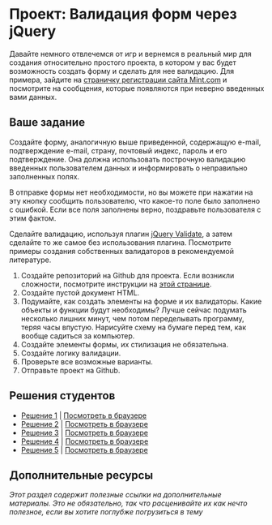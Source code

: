 # Проект: Валидация форм через jQuery

Давайте немного отвлечемся от игр и вернемся в реальный мир для создания относительно простого проекта, в котором у вас будет возможность создать форму и сделать для нее валидацию. Для примера, зайдите на [страничку регистрации сайта Mint.com](https://wwws.mint.com/login.event?task=S) и посмотрите на сообщения, которые появляются при неверно введенных вами данных.

## Ваше задание

Создайте форму, аналогичную выше приведенной, содержащую e-mail, подтверждение e-mail, страну, почтовый индекс, пароль и его подтверждение. Она должна использовать построчную валидацию введенных пользователем данных и информировать о неправильно заполненных полях.

В отправке формы нет необходимости, но вы можете при нажатии на эту кнопку сообщить пользователю, что какое-то поле было заполнено с ошибкой. Если все поля заполнены верно, поздравьте пользователя с этим фактом.

Сделайте валидацию, используя плагин [jQuery Validate](http://jqueryvalidation.org/), а затем сделайте то же самое без использования плагина. Посмотрите примеры создания собственных валидаторов в рекомендуемой литературе.

1. Создайте репозиторий на Github для проекта. Если возникли сложности, посмотрите инструкции на [этой странице](/basics-of-web-development/project-html-css).
2. Создайте пустой документ HTML.
3. Подумайте, как создать элементы на форме и их валидаторы. Какие объекты и функции будут необходимы? Лучше сейчас подумать несколько лишних минут, чем потом переделывать программу, теряя часы впустую. Нарисуйте схему на бумаге перед тем, как вообще садиться за компьютер.
4. Создайте элементы формы, их стилизация не обязательна.
5. Создайте логику валидации.
6. Проверьте все возможные варианты.
7. Отправьте проект на Github.


## Решения студентов

* [Решение 1](https://github.com/Emnalyeriar/learning_projects/tree/master/the%20odin%20projects/form%20validation) | [Посмотреть в браузере](http://htmlpreview.github.io/?https://github.com/Emnalyeriar/learning_projects/blob/master/the%20odin%20projects/form%20validation/index.html)
* [Решение 2](https://github.com/Jberczel/odin-javascript/tree/master/jquery-form) | [Посмотреть в браузере](http://jsfiddle.net/Jberczel/5dAd3/)
* [Решение 3](https://github.com/donaldali/odin-js-jquery/tree/master/form_validation) | [Посмотреть в браузере](http://htmlpreview.github.io/?https://github.com/donaldali/odin-js-jquery/blob/master/form_validation/index.html)
* [Решение 4](https://github.com/krjordan/HTML-forms) | [Посмотреть в браузере](http://htmlpreview.github.io/?https://github.com/krjordan/HTML-forms/blob/master/index.html)
* [Решение 5](https://github.com/ArturJanik/TOPJS/tree/master/Project7) | [Посмотреть в браузере](https://rawgit.com/ArturJanik/TOPJS/master/Project7/index.html)


## Дополнительные ресурсы

*Этот раздел содержит полезные ссылки на дополнительные материалы. Это не обязательно, так что расценивайте их как нечто полезное, если вы хотите поглубже погрузиться в тему*
